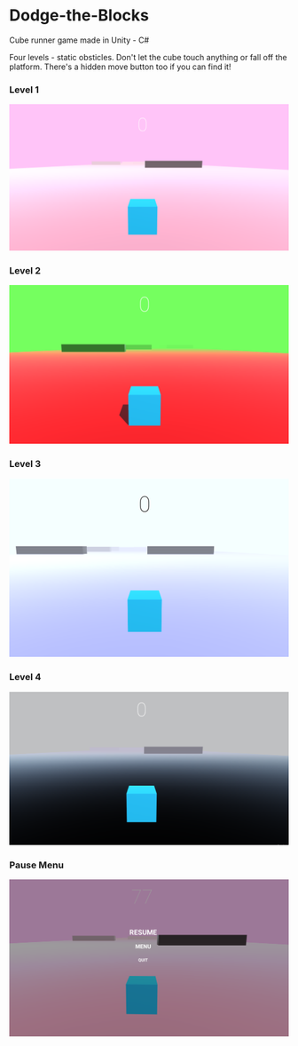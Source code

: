 # Dodge-the-Blocks
Cube runner game made in Unity - C#

Four levels - static obsticles. Don't let the cube touch anything or fall off the platform. There's a hidden move button too if you can find it!

### Level 1
![](https://raw.githubusercontent.com/LordLean/Dodge-the-Blocks/master/Images/lvl1.PNG)

### Level 2 
![](https://raw.githubusercontent.com/LordLean/Dodge-the-Blocks/master/Images/lvl2.PNG)

### Level 3 
![](https://raw.githubusercontent.com/LordLean/Dodge-the-Blocks/master/Images/lvl3.PNG)

### Level 4 
![](https://raw.githubusercontent.com/LordLean/Dodge-the-Blocks/master/Images/lvl4.PNG)

### Pause Menu 
![](https://raw.githubusercontent.com/LordLean/Dodge-the-Blocks/master/Images/lvl_pause.PNG)
